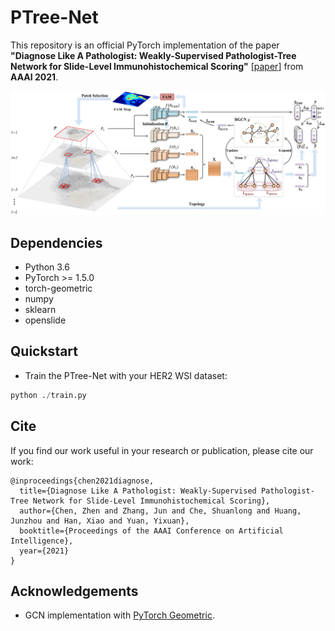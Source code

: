 # PTree-Net

This repository is an official PyTorch implementation of the paper **"Diagnose Like A Pathologist: Weakly-Supervised Pathologist-Tree Network for Slide-Level Immunohistochemical Scoring"** [[paper](https://www.researchgate.net/publication/350089153_Diagnose_Like_A_Pathologist_Weakly-Supervised_Pathologist-Tree_Network_for_Slide-Level_Immunohistochemical_Scoring)] from **AAAI 2021**.

<div align=center><img width="700" src=/figs/framework.png></div>

## Dependencies
* Python 3.6
* PyTorch >= 1.5.0
* torch-geometric
* numpy
* sklearn
* openslide

## Quickstart 
* Train the PTree-Net with your HER2 WSI dataset:
```python
python ./train.py 
```

## Cite
If you find our work useful in your research or publication, please cite our work:
```
@inproceedings{chen2021diagnose,
  title={Diagnose Like A Pathologist: Weakly-Supervised Pathologist-Tree Network for Slide-Level Immunohistochemical Scoring},
  author={Chen, Zhen and Zhang, Jun and Che, Shuanlong and Huang, Junzhou and Han, Xiao and Yuan, Yixuan},
  booktitle={Proceedings of the AAAI Conference on Artificial Intelligence},
  year={2021}
}
```

## Acknowledgements
* GCN implementation with [PyTorch Geometric](https://github.com/rusty1s/pytorch_geometric).

